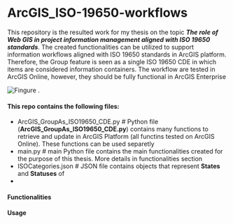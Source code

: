 # ArcGIS_ISO-19650-workflows

This repository is the resulted work for my thesis on the topic _**The role of Web GIS in project information management aligned with ISO 19650 standards**_. 
The created functionalities can be utilized to support information workflows aligned with ISO 19650 standards in ArcGIS platform.
Therefore, the Group feature is seen as a single ISO 19650 CDE in which items are considered information containers. The workflow are tested in ArcGIS Online, however, they should be fully functional in ArcGIS Enterprise 

![Fingure](https://github.com/khalhoz/ArcGIS_ISO-19650-workflows/blob/main/fig/ArcGISOnlineVsISO.png) .  

#### This repo contains the following files:
* ArcGIS_GroupAs_ISO19650_CDE.py # Python file (**ArcGIS_GroupAs_ISO19650_CDE.py**) contains many functions to retrieve and update in ArcGIS Platform (all functins tested on ArcGIS Online). These functions can be used separetly 
* main.py # main Python file contains the main functionalities created for the purpose of this thesis. More details in functionalities section
* ISOCategories.json # JSON file contains objects that represent **States** and **Statuses** of 
* 

#### Functionalities



#### Usage
